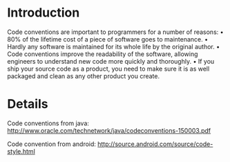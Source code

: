 # Introduction #

Code conventions are important to programmers for a number of reasons:
• 80% of the lifetime cost of a piece of software goes to maintenance.
• Hardly any software is maintained for its whole life by the original author.
• Code conventions improve the readability of the software, allowing engineers to
understand new code more quickly and thoroughly.
• If you ship your source code as a product, you need to make sure it is as well packaged
and clean as any other product you create.


# Details #

Code conventions from java: http://www.oracle.com/technetwork/java/codeconventions-150003.pdf

Code convention from android: http://source.android.com/source/code-style.html